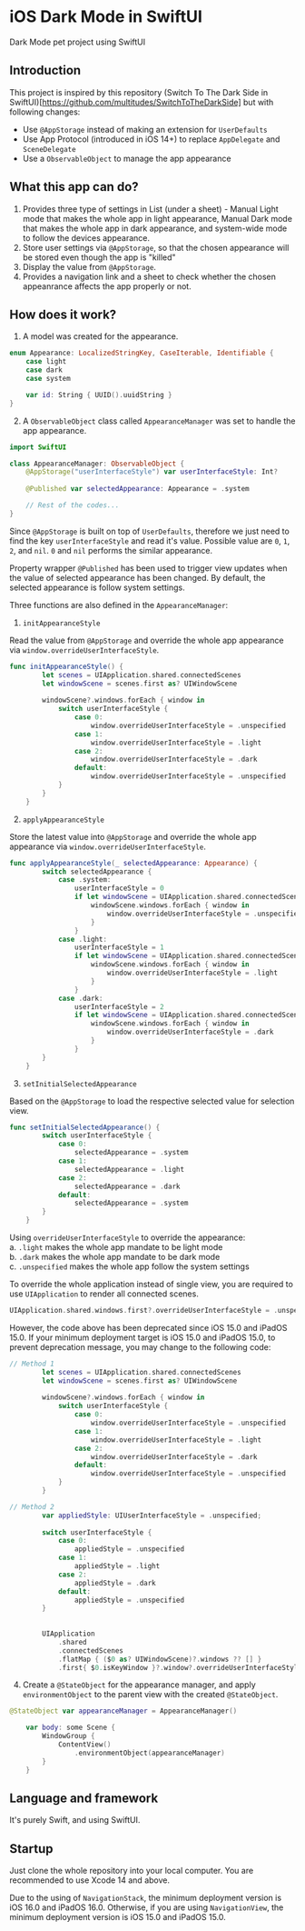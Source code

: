 # iOS Dark Mode in SwiftUI
Dark Mode pet project using SwiftUI

## Introduction
This project is inspired by this repository (Switch To The Dark Side in SwiftUI)[https://github.com/multitudes/SwitchToTheDarkSide] but with following changes:
* Use `@AppStorage` instead of making an extension for `UserDefaults`
* Use App Protocol (introduced in iOS 14+) to replace `AppDelegate` and `SceneDelegate`
* Use a `ObservableObject` to manage the app appearance

## What this app can do?
1. Provides three type of settings in List (under a sheet) - Manual Light mode that makes the whole app in light appearance, Manual Dark mode that makes the whole app in dark appearance, and system-wide mode to follow the devices appearance.
2. Store user settings via `@AppStorage`, so that the chosen appearance will be stored even though the app is "killed"
3. Display the value from `@AppStorage`.
4. Provides a navigation link and a sheet to check whether the chosen appeanrance affects the app properly or not.

## How does it work?
1. A model was created for the appearance.
```swift
enum Appearance: LocalizedStringKey, CaseIterable, Identifiable {
    case light
    case dark
    case system

    var id: String { UUID().uuidString }
}

```

2. A `ObservableObject` class called `AppearanceManager` was set to handle the app appearance.

```swift
import SwiftUI

class AppearanceManager: ObservableObject {
    @AppStorage("userInterfaceStyle") var userInterfaceStyle: Int?
    
    @Published var selectedAppearance: Appearance = .system

    // Rest of the codes...
}
```

Since `@AppStorage` is built on top of `UserDefaults`, therefore we just need to find the key `userInterfaceStyle` and read it's value. Possible value are `0`, `1`, `2`, and `nil`. `0` and `nil` performs the similar appearance.

Property wrapper `@Published` has been used to trigger view updates when the value of selected appearance has been changed. By default, the selected appearance is follow system settings.

Three functions are also defined in the `AppearanceManager`:
1. `initAppearanceStyle`

Read the value from `@AppStorage` and override the whole app appearance via `window.overrideUserInterfaceStyle`.

```swift
func initAppearanceStyle() {
        let scenes = UIApplication.shared.connectedScenes
        let windowScene = scenes.first as? UIWindowScene
        
        windowScene?.windows.forEach { window in
            switch userInterfaceStyle {
                case 0:
                    window.overrideUserInterfaceStyle = .unspecified
                case 1:
                    window.overrideUserInterfaceStyle = .light
                case 2:
                    window.overrideUserInterfaceStyle = .dark
                default:
                    window.overrideUserInterfaceStyle = .unspecified
            }
        }
    }
```

2. `applyAppearanceStyle`

Store the latest value into `@AppStorage` and override the whole app appearance via `window.overrideUserInterfaceStyle`.

```swift
func applyAppearanceStyle(_ selectedAppearance: Appearance) {
        switch selectedAppearance {
            case .system:
                userInterfaceStyle = 0
                if let windowScene = UIApplication.shared.connectedScenes.first as? UIWindowScene {
                    windowScene.windows.forEach { window in
                        window.overrideUserInterfaceStyle = .unspecified
                    }
                }
            case .light:
                userInterfaceStyle = 1
                if let windowScene = UIApplication.shared.connectedScenes.first as? UIWindowScene {
                    windowScene.windows.forEach { window in
                        window.overrideUserInterfaceStyle = .light
                    }
                }
            case .dark:
                userInterfaceStyle = 2
                if let windowScene = UIApplication.shared.connectedScenes.first as? UIWindowScene {
                    windowScene.windows.forEach { window in
                        window.overrideUserInterfaceStyle = .dark
                    }
                }
        }
    }
```

3. `setInitialSelectedAppearance`

Based on the `@AppStorage` to load the respective selected value for selection view.

```swift
func setInitialSelectedAppearance() {
        switch userInterfaceStyle {
            case 0:
                selectedAppearance = .system
            case 1:
                selectedAppearance = .light
            case 2:
                selectedAppearance = .dark
            default:
                selectedAppearance = .system
        }
    }
```

Using `overrideUserInterfaceStyle` to override the appearance:<br>
a. `.light` makes the whole app mandate to be light mode<br>
b. `.dark` makes the whole app mandate to be dark mode<br>
c. `.unspecified` makes the whole app follow the system settings

To override the whole application instead of single view, you are required to use `UIApplication` to render all connected scenes.

```swift
UIApplication.shared.windows.first?.overrideUserInterfaceStyle = .unspecified; // or .dark or .light
```

However, the code above has been deprecated since iOS 15.0 and iPadOS 15.0. If your minimum deployment target is iOS 15.0 and iPadOS 15.0, to prevent deprecation message, you may change to the following code:

```swift
// Method 1
        let scenes = UIApplication.shared.connectedScenes
        let windowScene = scenes.first as? UIWindowScene
        
        windowScene?.windows.forEach { window in
            switch userInterfaceStyle {
                case 0:
                    window.overrideUserInterfaceStyle = .unspecified
                case 1:
                    window.overrideUserInterfaceStyle = .light
                case 2:
                    window.overrideUserInterfaceStyle = .dark
                default:
                    window.overrideUserInterfaceStyle = .unspecified
            }
        }

// Method 2
        var appliedStyle: UIUserInterfaceStyle = .unspecified;
        
        switch userInterfaceStyle {
            case 0:
                appliedStyle = .unspecified
            case 1:
                appliedStyle = .light
            case 2:
                appliedStyle = .dark
            default:
                appliedStyle = .unspecified
        }
        
        
        UIApplication
            .shared
            .connectedScenes
            .flatMap { ($0 as? UIWindowScene)?.windows ?? [] }
            .first{ $0.isKeyWindow }?.window?.overrideUserInterfaceStyle = appliedStyle
```

4. Create a `@StateObject` for the appearance manager, and apply `environmentObject` to the parent view with the created `@StateObject`.

```swift
@StateObject var appearanceManager = AppearanceManager()

    var body: some Scene {
        WindowGroup {
            ContentView()
                .environmentObject(appearanceManager)
        }
    }
```

## Language and framework
It's purely Swift, and using SwiftUI.

## Startup
Just clone the whole repository into your local computer. You are recommended to use Xcode 14 and above. 

Due to the using of `NavigationStack`, the minimum deployment version is iOS 16.0 and iPadOS 16.0. Otherwise, if you are using `NavigationView`, the minimum deployment version is iOS 15.0 and iPadOS 15.0.
